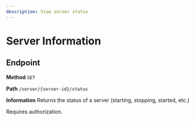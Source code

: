 ```yaml
---
description: View server status
---
```


# Server Information

## Endpoint

**Method** `GET`

**Path** `/server/{server-id}/status`

**Information** Returns the status of a server (starting, stopping, started, etc.)

Requires authorization.
